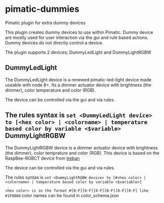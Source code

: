 # pimatic-dummies
Pimatic plugin for extra dummy devices

This plugin creates dummy devices to use within Pimatic. Dummy device are mostly used for user interaction via the gui and rule based actions. Dummy devices do not directly control a device.

The plugin supports 2 devices; DummyLedLight and DummyLightRGBW

DummyLedLight
----
The DummyLedLight device is a renewed pimatic-led-light device made useable with node 8+. Its a dimmer actuator device with brightness (the dimmer), color temperature and color (RGB).

The device can be controlled via the gui and via rules.

The rules syntax is
`
set <DummyLedLight device> to [<hex color> | <colorname> | temperature based color by variable <$variable>
`
DummyLightRGBW
----
The DummyLightRGBW device is a dimmer actuator device with brightness (the dimmer), color temprature and color (RGB).
This device is based on the RaspBee-RGBCT device from [treban](https://github.com/treban/pimatic-raspbee)

The device can be controlled via the gui and via rules.

The rules syntax is
`
set <DummyLightRGBW device> to [#<hex color> | <colorname> | temperature based color by variable <$variable>] 
`


`
<hex color> is in the format #[0-F][0-F][0-F][0-F][0-F][0-F] like #1F00A0
`
color names can be found in color_schema.json